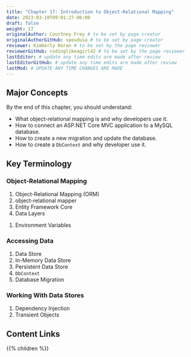 ```yaml
---
title: "Chapter 17: Introduction to Object-Relational Mapping"
date: 2023-03-10T09:01:27-06:00
draft: false
weight: 17
originalAuthor: Courtney Frey # to be set by page creator
originalAuthorGitHub: speudusa # to be set by page creator
reviewer: Kimberly Horan # to be set by the page reviewer
reviewerGitHub: codinglikeagirl42 # to be set by the page reviewer
lastEditor: # update any time edits are made after review
lastEditorGitHub: # update any time edits are made after review
lastMod: # UPDATE ANY TIME CHANGES ARE MADE
---
```


## Major Concepts

By the end of this chapter, you should understand: 

- What object-relational mapping is and why developers use it.
- How to connect an ASP.NET Core MVC application to a MySQL database.
- How to create a new migration and update the database.
- How to create a `DbContext` and why developer use it.

## Key Terminology

### Object-Relational Mapping
1. Object-Relational Mapping (ORM)
1. object-relational mapper
1. Entity Framework Core
1. Data Layers
<!-- TODO: Is this still needed for with the updated connectionString??? -->
1. Environment Variables 

### Accessing Data
1. Data Store
1. In-Memory Data Store
1. Persistent Data Store
1. `DbContext`
1. Database Migration

### Working With Data Stores
1. Dependency Injection
1. Transient Objects

## Content Links

{{% children %}}
